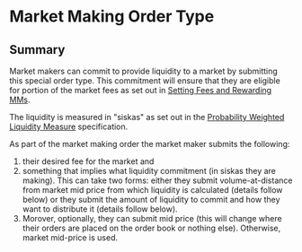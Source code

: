 # Market Making Order Type

## Summary 

Market makers can commit to provide liquidity to a market by submitting this special order type. This commitment will ensure that they are eligible for portion of the market fees as set out in [Setting Fees and Rewarding MMs](????-setting-fees-and-rewarding-mms.md). 

The liquidity is measured in "siskas" as set out in the [Probability Weighted Liquidity Measure](0034-prob-weighted-liquidity-measure.ipynb) specification. 

As part of the market making order the market maker submits the following:
1) their desired fee for the market and
1) something that implies what liquidity commitment (in siskas they are making). This can take two forms: either they submit volume-at-distance from market mid price from which liquidity is calculated (details follow below) or they submit the amount of liquidity to commit and how they want to distribute it (details follow below).
1) Morover, optionally, they can submit mid price (this will change where their orders are placed on the order book or nothing else). Otherwise, market mid-price is used.






